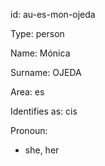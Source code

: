 id: au-es-mon-ojeda

Type: person

Name: Mónica

Surname: OJEDA

Area: es

Identifies as: cis

Pronoun:
  - she, her

